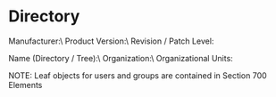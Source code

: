# Directory

Manufacturer:\\
Product Version:\\
Revision / Patch Level:

Name (Directory / Tree):\\
Organization:\\
Organizational Units:

NOTE: Leaf objects for users and groups are contained in Section 700 Elements
